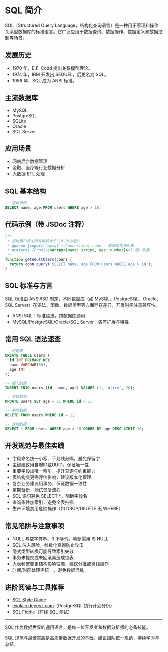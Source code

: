 # SQL 简介

SQL（Structured Query Language，结构化查询语言）是一种用于管理和操作关系型数据库的标准语言。它广泛应用于数据查询、数据操作、数据定义和数据控制等场景。

## 发展历史
- 1970 年，E.F. Codd 提出关系模型理论。
- 1974 年，IBM 开发出 SEQUEL，后更名为 SQL。
- 1986 年，SQL 成为 ANSI 标准。

## 主流数据库
- MySQL
- PostgreSQL
- SQLite
- Oracle
- SQL Server

## 应用场景
- 网站后台数据管理
- 金融、医疗等行业数据分析
- 大数据 ETL 处理

## SQL 基本结构
```sql
-- 查询示例
SELECT name, age FROM users WHERE age > 18;
```

## 代码示例（带 JSDoc 注释）
```js
/**
 * 查询用户表中所有年龄大于 18 岁的用户
 * @param {import('mysql').Connection} conn - 数据库连接对象
 * @returns {Promise<Array<{name: string, age: number}>>} 用户列表
 */
function getAdultUsers(conn) {
  return conn.query('SELECT name, age FROM users WHERE age > 18');
}
```

## SQL 标准与方言
SQL 标准由 ANSI/ISO 制定，不同数据库（如 MySQL、PostgreSQL、Oracle、SQL Server）在语法、函数、数据类型等方面存在差异，开发时需注意兼容性。

- ANSI SQL：标准语法，跨数据库通用
- MySQL/PostgreSQL/Oracle/SQL Server：各有扩展与特性

## 常用 SQL 语法速查
```sql
-- 创建表
CREATE TABLE users (
  id INT PRIMARY KEY,
  name VARCHAR(50),
  age INT
);

-- 插入数据
INSERT INTO users (id, name, age) VALUES (1, 'Alice', 20);

-- 更新数据
UPDATE users SET age = 21 WHERE id = 1;

-- 删除数据
DELETE FROM users WHERE id = 1;

-- 查询数据
SELECT * FROM users WHERE age > 18 ORDER BY age DESC LIMIT 10;
```

## 开发规范与最佳实践
- 字段命名统一小写、下划线分隔，避免保留字
- 主键建议用自增ID或UUID，保证唯一性
- 重要字段加唯一索引，提升查询与约束能力
- 表结构变更需评估影响，建议版本化管理
- 复杂业务建议用事务，保证数据一致性
- 定期备份，测试恢复流程
- SQL 语句避免 SELECT *，明确字段名
- 查询条件加索引，避免全表扫描
- 生产环境禁用危险操作（如 DROP/DELETE 无 WHERE）

## 常见陷阱与注意事项
- NULL 与空字符串、0 不等价，判断需用 IS NULL
- SQL 注入风险，参数化查询防止攻击
- 隐式类型转换可能导致索引失效
- 事务未提交或未回滚易造成锁表
- 大表频繁变更结构影响性能，建议分批或离线操作
- 时间/时区处理需统一，避免数据混乱

## 进阶阅读与工具推荐
- [SQL Style Guide](https://www.sqlstyle.guide/)
- [explain.depesz.com](https://explain.depesz.com/)（PostgreSQL 执行计划分析）
- [SQL Fiddle](http://sqlfiddle.com/)（在线 SQL 测试）

---

SQL 作为数据世界的通用语言，是每一位开发者和数据分析师的必备技能。

SQL 规范与最佳实践是高质量数据开发的基础，建议团队统一规范、持续学习与总结。 